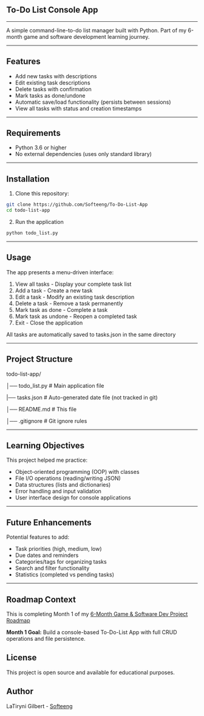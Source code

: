 ## To-Do List Console App

---

A simple command-line-to-do list manager built with Python. Part of my 6-month game and software development learning journey.

---

## Features
- Add new tasks with descriptions
- Edit existing task descriptions
- Delete tasks with confirmation
- Mark tasks as done/undone
- Automatic save/load functionality (persists between sessions)
- View all tasks with status and creation timestamps

---

## Requirements
- Python 3.6 or higher
- No external dependencies (uses only standard library)

---

## Installation
1. Clone this repository:
```bash
git clone https://github.com/Softeeng/To-Do-List-App
cd todo-list-app
```
2. Run the application
```bash
python todo_list.py
```

---

## Usage
The app presents a menu-driven interface:
1. View all tasks - Display your complete task list
2. Add a task - Create a new task
3. Edit a task - Modify an existing task description
4. Delete a task - Remove a task permanently
5. Mark task as done - Complete a task
6. Mark task as undone - Reopen a completed task
7. Exit - Close the application

All tasks are automatically saved to tasks.json in the same directory

---

## Project Structure
todo-list-app/

│── todo_list.py     # Main application file 

|── tasks.json       # Auto-generated date file (not tracked in git) 

│── README.md        # This file 

│── .gitignore       # Git ignore rules

---

## Learning Objectives
This project helped me practice:
- Object-oriented programming (OOP) with classes
- File I/O operations (reading/writing JSON)
- Data structures (lists and dictionaries)
- Error handling and input validation
- User interface design for console applications

---

## Future Enhancements
Potential features to add:
- Task priorities (high, medium, low)
- Due dates and reminders
- Categories/tags for organizing tasks
- Search and filter functionality
- Statistics (completed vs pending tasks)

---

## Roadmap Context
This is completing Month 1 of my [6-Month Game & Software Dev Project Roadmap](https://github.com/Softeeng/6-Month-Roadmap/tree/main?tab=readme-ov-file)

**Month 1 Goal:** Build a console-based To-Do-List App with full CRUD operations and file persistence.

## License
This project is open source and available for educational purposes.

## Author
LaTiryni Gilbert - [Softeeng](https://github.com/Softeeng)
